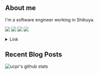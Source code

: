 ## About me

I'm a software engineer working in Shibuya.

<img src="https://img.shields.io/twitter/follow/u_chi_ha_ra_?color=green&style=flat-square"></img>
<img src="https://icongr.am/clarity/cloud-network.svg?size=25&color=currentColor"></img>
<img src="https://icongr.am/devicon/go-original.svg?size=25&color=currentColor"></img>
<img src="https://icongr.am/devicon/linux-original.svg?size=25&color=currentColor"></img>

<details>
  <summary>Link</summary>
  
  - [Twitter](https://twitter.com/u_chi_ha_ra_)
  - [Hatenablog](https://ucpr.hatenablog.com/)
  - [Scrapbox](https://scrapbox.io/ucpr/ucpr)
  
</details>

## Recent Blog Posts

<!-- BLOG-POST-LIST:START -->
<!-- BLOG-POST-LIST:END -->

![ucpr's github stats](https://github-readme-stats.vercel.app/api?username=ucpr&count_private=true)

